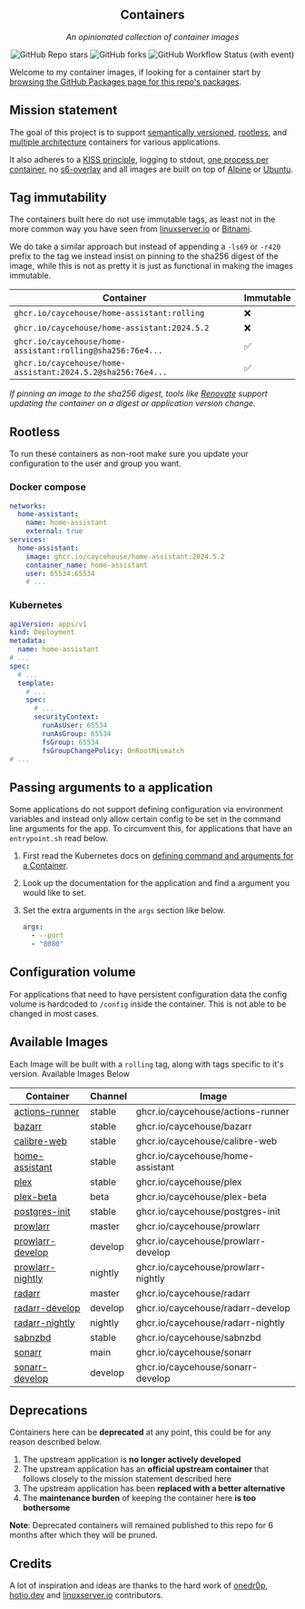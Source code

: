 <!---
NOTE: AUTO-GENERATED FILE
to edit this file, instead edit its template at: ./scripts/templates/README.md.j2
-->
<div align="center">


## Containers

_An opinionated collection of container images_

</div>

<div align="center">

![GitHub Repo stars](https://img.shields.io/github/stars/caycehouse/containers?style=for-the-badge)
![GitHub forks](https://img.shields.io/github/forks/caycehouse/containers?style=for-the-badge)
![GitHub Workflow Status (with event)](https://img.shields.io/github/actions/workflow/status/caycehouse/containers/release-scheduled.yaml?style=for-the-badge&label=Scheduled%20Release)

</div>

Welcome to my container images, if looking for a container start by [browsing the GitHub Packages page for this repo's packages](https://github.com/caycehouse?tab=packages&repo_name=containers).

## Mission statement

The goal of this project is to support [semantically versioned](https://semver.org/), [rootless](https://rootlesscontaine.rs/), and [multiple architecture](https://www.docker.com/blog/multi-arch-build-and-images-the-simple-way/) containers for various applications.

It also adheres to a [KISS principle](https://en.wikipedia.org/wiki/KISS_principle), logging to stdout, [one process per container](https://testdriven.io/tips/59de3279-4a2d-4556-9cd0-b444249ed31e/), no [s6-overlay](https://github.com/just-containers/s6-overlay) and all images are built on top of [Alpine](https://hub.docker.com/_/alpine) or [Ubuntu](https://hub.docker.com/_/ubuntu).

## Tag immutability

The containers built here do not use immutable tags, as least not in the more common way you have seen from [linuxserver.io](https://fleet.linuxserver.io/) or [Bitnami](https://bitnami.com/stacks/containers).

We do take a similar approach but instead of appending a `-ls69` or `-r420` prefix to the tag we instead insist on pinning to the sha256 digest of the image, while this is not as pretty it is just as functional in making the images immutable.

| Container                                                   | Immutable |
|-------------------------------------------------------------|-----------|
| `ghcr.io/caycehouse/home-assistant:rolling`                 | ❌         |
| `ghcr.io/caycehouse/home-assistant:2024.5.2`                | ❌         |
| `ghcr.io/caycehouse/home-assistant:rolling@sha256:76e4...`  | ✅         |
| `ghcr.io/caycehouse/home-assistant:2024.5.2@sha256:76e4...` | ✅         |

_If pinning an image to the sha256 digest, tools like [Renovate](https://github.com/renovatebot/renovate) support updating the container on a digest or application version change._

## Rootless

To run these containers as non-root make sure you update your configuration to the user and group you want.

### Docker compose

```yaml
networks:
  home-assistant:
    name: home-assistant
    external: true
services:
  home-assistant:
    image: ghcr.io/caycehouse/home-assistant:2024.5.2
    container_name: home-assistant
    user: 65534:65534
    # ...
```

### Kubernetes

```yaml
apiVersion: apps/v1
kind: Deployment
metadata:
  name: home-assistant
# ...
spec:
  # ...
  template:
    # ...
    spec:
      # ...
      securityContext:
        runAsUser: 65534
        runAsGroup: 65534
        fsGroup: 65534
        fsGroupChangePolicy: OnRootMismatch
# ...
```

## Passing arguments to a application

Some applications do not support defining configuration via environment variables and instead only allow certain config to be set in the command line arguments for the app. To circumvent this, for applications that have an `entrypoint.sh` read below.

1. First read the Kubernetes docs on [defining command and arguments for a Container](https://kubernetes.io/docs/tasks/inject-data-application/define-command-argument-container/).
2. Look up the documentation for the application and find a argument you would like to set.
3. Set the extra arguments in the `args` section like below.

    ```yaml
    args:
      - --port
      - "8080"
    ```

## Configuration volume

For applications that need to have persistent configuration data the config volume is hardcoded to `/config` inside the container. This is not able to be changed in most cases.

## Available Images

Each Image will be built with a `rolling` tag, along with tags specific to it's version. Available Images Below

Container | Channel | Image
--- | --- | ---
[actions-runner](https://github.com/caycehouse/pkgs/container/actions-runner) | stable | ghcr.io/caycehouse/actions-runner
[bazarr](https://github.com/caycehouse/pkgs/container/bazarr) | stable | ghcr.io/caycehouse/bazarr
[calibre-web](https://github.com/caycehouse/pkgs/container/calibre-web) | stable | ghcr.io/caycehouse/calibre-web
[home-assistant](https://github.com/caycehouse/pkgs/container/home-assistant) | stable | ghcr.io/caycehouse/home-assistant
[plex](https://github.com/caycehouse/pkgs/container/plex) | stable | ghcr.io/caycehouse/plex
[plex-beta](https://github.com/caycehouse/pkgs/container/plex-beta) | beta | ghcr.io/caycehouse/plex-beta
[postgres-init](https://github.com/caycehouse/pkgs/container/postgres-init) | stable | ghcr.io/caycehouse/postgres-init
[prowlarr](https://github.com/caycehouse/pkgs/container/prowlarr) | master | ghcr.io/caycehouse/prowlarr
[prowlarr-develop](https://github.com/caycehouse/pkgs/container/prowlarr-develop) | develop | ghcr.io/caycehouse/prowlarr-develop
[prowlarr-nightly](https://github.com/caycehouse/pkgs/container/prowlarr-nightly) | nightly | ghcr.io/caycehouse/prowlarr-nightly
[radarr](https://github.com/caycehouse/pkgs/container/radarr) | master | ghcr.io/caycehouse/radarr
[radarr-develop](https://github.com/caycehouse/pkgs/container/radarr-develop) | develop | ghcr.io/caycehouse/radarr-develop
[radarr-nightly](https://github.com/caycehouse/pkgs/container/radarr-nightly) | nightly | ghcr.io/caycehouse/radarr-nightly
[sabnzbd](https://github.com/caycehouse/pkgs/container/sabnzbd) | stable | ghcr.io/caycehouse/sabnzbd
[sonarr](https://github.com/caycehouse/pkgs/container/sonarr) | main | ghcr.io/caycehouse/sonarr
[sonarr-develop](https://github.com/caycehouse/pkgs/container/sonarr-develop) | develop | ghcr.io/caycehouse/sonarr-develop


## Deprecations

Containers here can be **deprecated** at any point, this could be for any reason described below.

1. The upstream application is **no longer actively developed**
2. The upstream application has an **official upstream container** that follows closely to the mission statement described here
3. The upstream application has been **replaced with a better alternative**
4. The **maintenance burden** of keeping the container here **is too bothersome**

**Note**: Deprecated containers will remained published to this repo for 6 months after which they will be pruned.

## Credits

A lot of inspiration and ideas are thanks to the hard work of [onedr0p](https://github.com/onedr0p), [hotio.dev](https://hotio.dev/) and [linuxserver.io](https://www.linuxserver.io/) contributors.